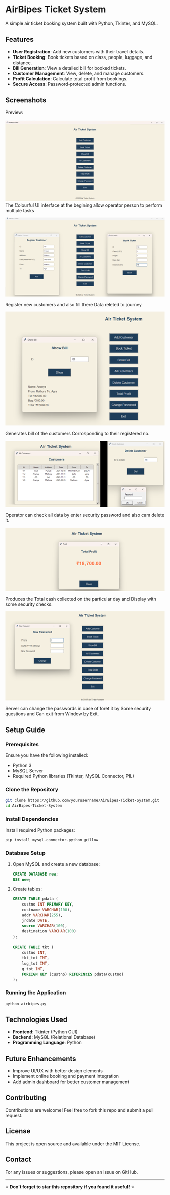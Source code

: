 # AirBipes Ticket System

A simple air ticket booking system built with Python, Tkinter, and MySQL.

## Features

- **User Registration**: Add new customers with their travel details.
- **Ticket Booking**: Book tickets based on class, people, luggage, and distance.
- **Bill Generation**: View a detailed bill for booked tickets.
- **Customer Management**: View, delete, and manage customers.
- **Profit Calculation**: Calculate total profit from bookings.
- **Secure Access**: Password-protected admin functions.

## Screenshots

Preview:
<br>
<br>
![Alt Text](Scans/U1.png)
<BR>
The Colourful UI interface at the begining allow operator person to perform multiple tasks
<BR>

![Alt Text](Scans/U2.png)
<BR>

Register new customers and also fill there Data releted to journey
<BR>

![Alt Text](Scans/U3.png)
<BR>

Generates bill of the customers Corrosponding to their registered no.
<BR>

![Alt Text](Scans/U4.png)
<BR>

Operator can check all data by enter security password and also cam delete it.
<BR>

![Alt Text](Scans/U5.png)
<BR>

Produces the Total cash collected on the particular day and Display with some security checks.
<BR>

![Alt Text](Scans/U6.png)
<BR>

Server can change the passwords in case of foret it by Some security questions and Can exit from Window by Exit.


## Setup Guide

### Prerequisites

Ensure you have the following installed:
- Python 3
- MySQL Server
- Required Python libraries (Tkinter, MySQL Connector, PIL)

### Clone the Repository

```sh
git clone https://github.com/yourusername/AirBipes-Ticket-System.git
cd AirBipes-Ticket-System
```

### Install Dependencies

Install required Python packages:
```sh
pip install mysql-connector-python pillow
```

### Database Setup

1. Open MySQL and create a new database:
   ```sql
   CREATE DATABASE new;
   USE new;
   ```
2. Create tables:
   ```sql
   CREATE TABLE pdata (
       custno INT PRIMARY KEY,
       custname VARCHAR(100),
       addr VARCHAR(255),
       jrdate DATE,
       source VARCHAR(100),
       destination VARCHAR(100)
   );
   
   CREATE TABLE tkt (
       custno INT,
       tkt_tot INT,
       lug_tot INT,
       g_tot INT,
       FOREIGN KEY (custno) REFERENCES pdata(custno)
   );
   ```

### Running the Application

```sh
python airbipes.py
```

## Technologies Used

- **Frontend**: Tkinter (Python GUI)
- **Backend**: MySQL (Relational Database)
- **Programming Language**: Python

## Future Enhancements

- Improve UI/UX with better design elements
- Implement online booking and payment integration
- Add admin dashboard for better customer management

## Contributing

Contributions are welcome! Feel free to fork this repo and submit a pull request.

## License

This project is open source and available under the MIT License.

## Contact

For any issues or suggestions, please open an issue on GitHub.

---

⭐ **Don't forget to star this repository if you found it useful!** ⭐
